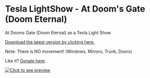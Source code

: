 # Tesla LightShow - At Doom's Gate (Doom Eternal)
At Dooms Gate (Doom Eternal) as a Tesla Light Show

[Download the latest version by clicking here.](https://github.com/RyanTheTechMan/Tesla-LightShow-AmongUs/releases/download/v1.0.0/At-Dooms-Gate-LightShow.zip)

Note: There is NO movement! (Windows, Mirrors, Trunk, Doors) 

Like it? [Donate here](https://paypal.me/ryanthetechman).

[![Click to see preview](https://img.youtube.com/vi/q8fim_sdoJA/0.jpg)](https://www.youtube.com/watch?v=q8fim_sdoJA)

